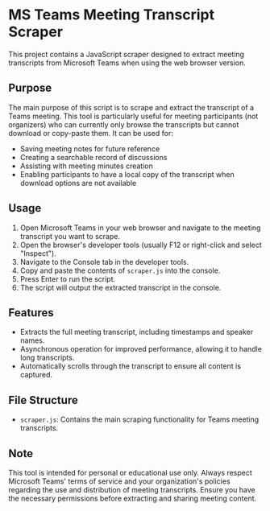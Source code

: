 # MS Teams Meeting Transcript Scraper

This project contains a JavaScript scraper designed to extract meeting transcripts from Microsoft Teams when using the web browser version.

## Purpose

The main purpose of this script is to scrape and extract the transcript of a Teams meeting. This tool is particularly useful for meeting participants (not organizers) who can currently only browse the transcripts but cannot download or copy-paste them. It can be used for:
- Saving meeting notes for future reference
- Creating a searchable record of discussions
- Assisting with meeting minutes creation
- Enabling participants to have a local copy of the transcript when download options are not available

## Usage

1. Open Microsoft Teams in your web browser and navigate to the meeting transcript you want to scrape.
2. Open the browser's developer tools (usually F12 or right-click and select "Inspect").
3. Navigate to the Console tab in the developer tools.
4. Copy and paste the contents of `scraper.js` into the console.
5. Press Enter to run the script.
6. The script will output the extracted transcript in the console.

## Features

- Extracts the full meeting transcript, including timestamps and speaker names.
- Asynchronous operation for improved performance, allowing it to handle long transcripts.
- Automatically scrolls through the transcript to ensure all content is captured.

## File Structure

- `scraper.js`: Contains the main scraping functionality for Teams meeting transcripts.

## Note

This tool is intended for personal or educational use only. Always respect Microsoft Teams' terms of service and your organization's policies regarding the use and distribution of meeting transcripts. Ensure you have the necessary permissions before extracting and sharing meeting content.

